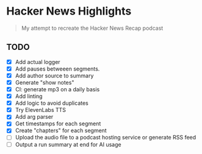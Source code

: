 # Hacker News Highlights

> My attempt to recreate the Hacker News Recap podcast

## TODO

- [x] Add actual logger
- [x] Add pauses betweeen segments.
- [x] Add author source to summary
- [x] Generate "show notes"
- [x] CI: generate mp3 on a daily basis
- [x] Add linting
- [x] Add logic to avoid duplicates
- [x] Try ElevenLabs TTS
- [x] Add arg parser
- [x] Get timestamps for each segment
- [x] Create "chapters" for each segment
- [ ] Upload the audio file to a podcast hosting service or generate RSS feed
- [ ] Output a run summary at end for AI usage
